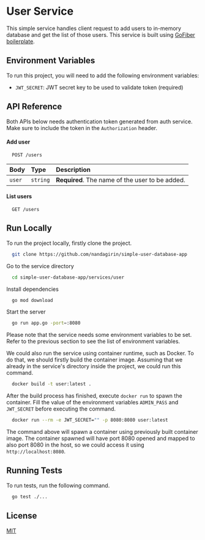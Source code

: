 
# User Service

This simple service handles client request to add users to in-memory database and get the list of those users. This service is built using [GoFiber boilerplate](https://github.com/gofiber/boilerplate).


## Environment Variables

To run this project, you will need to add the following environment variables:

- `JWT_SECRET`: JWT secret key to be used to validate token (required)
## API Reference

Both APIs below needs authentication token generated from auth service. Make sure to include the token in the `Authorization` header.

#### Add user

```http
  POST /users
```

|Body   |Type     |Description                                     |
|:----- |:------- |:---------------------------------------------- |
|`user` |`string` |**Required**. The name of the user to be added. |

#### List users
```http
  GET /users
```




## Run Locally

To run the project locally, firstly clone the project.

```bash
  git clone https://github.com/nandagirin/simple-user-database-app
```

Go to the service directory

```bash
  cd simple-user-database-app/services/user
```

Install dependencies

```bash
  go mod download
```

Start the server

```bash
  go run app.go -port=:8080
```

Please note that the service needs some environment variables to be set. Refer to the previous section to see the list of environment variables.

We could also run the service using container runtime, such as Docker. To do that, we should firstly build the container image. Assuming that we already in the service's directory inside the project, we could run this command.

```bash
  docker build -t user:latest .
```

After the build process has finished, execute `docker run` to spawn the container. Fill the value of the environment variables `ADMIN_PASS` and `JWT_SECRET` before executing the command.

```bash
  docker run --rm -e JWT_SECRET="" -p 8080:8080 user:latest
```

The command above will spawn a container using previously built container image. The container spawned will have port 8080 opened and mapped to also port 8080 in the host, so we could access it using `http://localhost:8080`.





## Running Tests

To run tests, run the following command.

```bash
  go test ./...
```


## License

[MIT](https://choosealicense.com/licenses/mit/)

